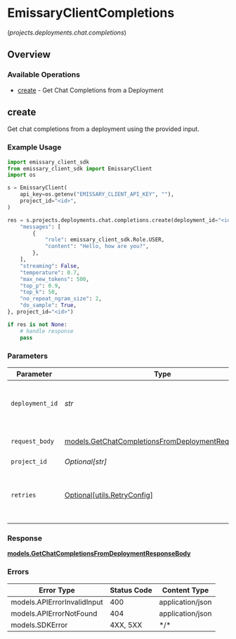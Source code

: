 # EmissaryClientCompletions
(*projects.deployments.chat.completions*)

## Overview

### Available Operations

* [create](#create) - Get Chat Completions from a Deployment

## create

Get chat completions from a deployment using the provided input.

### Example Usage

```python
import emissary_client_sdk
from emissary_client_sdk import EmissaryClient
import os

s = EmissaryClient(
    api_key=os.getenv("EMISSARY_CLIENT_API_KEY", ""),
    project_id="<id>",
)

res = s.projects.deployments.chat.completions.create(deployment_id="<id>", request_body={
    "messages": [
        {
            "role": emissary_client_sdk.Role.USER,
            "content": "Hello, how are you?",
        },
    ],
    "streaming": False,
    "temperature": 0.7,
    "max_new_tokens": 500,
    "top_p": 0.9,
    "top_k": 50,
    "no_repeat_ngram_size": 2,
    "do_sample": True,
}, project_id="<id>")

if res is not None:
    # handle response
    pass

```

### Parameters

| Parameter                                                                                                         | Type                                                                                                              | Required                                                                                                          | Description                                                                                                       |
| ----------------------------------------------------------------------------------------------------------------- | ----------------------------------------------------------------------------------------------------------------- | ----------------------------------------------------------------------------------------------------------------- | ----------------------------------------------------------------------------------------------------------------- |
| `deployment_id`                                                                                                   | *str*                                                                                                             | :heavy_check_mark:                                                                                                | The ID of the deployment to get chat completions from                                                             |
| `request_body`                                                                                                    | [models.GetChatCompletionsFromDeploymentRequestBody](../../models/getchatcompletionsfromdeploymentrequestbody.md) | :heavy_check_mark:                                                                                                | Provide your chat input for completions                                                                           |
| `project_id`                                                                                                      | *Optional[str]*                                                                                                   | :heavy_minus_sign:                                                                                                | N/A                                                                                                               |
| `retries`                                                                                                         | [Optional[utils.RetryConfig]](../../models/utils/retryconfig.md)                                                  | :heavy_minus_sign:                                                                                                | Configuration to override the default retry behavior of the client.                                               |

### Response

**[models.GetChatCompletionsFromDeploymentResponseBody](../../models/getchatcompletionsfromdeploymentresponsebody.md)**

### Errors

| Error Type                  | Status Code                 | Content Type                |
| --------------------------- | --------------------------- | --------------------------- |
| models.APIErrorInvalidInput | 400                         | application/json            |
| models.APIErrorNotFound     | 404                         | application/json            |
| models.SDKError             | 4XX, 5XX                    | \*/\*                       |